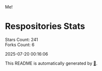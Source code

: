 Me!

# Respositories Stats
Stars Count: 241  
Forks Count: 6

2025-07-20 00:16:06  

This README is automatically generated by [🐰](https://github.com/rnitta/rnitta).
